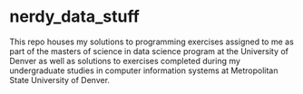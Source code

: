# nerdy_data_stuff
This repo houses my solutions to programming exercises assigned to me as part of the masters of science in data science program at the University of Denver
as  well as solutions to exercises completed during my undergraduate studies in computer information systems at Metropolitan State University of Denver.
